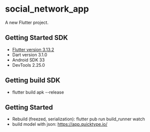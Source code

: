 # social_network_app

A new Flutter project.

## Getting Started SDK

- [Flutter version 3.13.2](https://flutter.dev/docs/development/tools/sdk/releases)
- Dart version 3.1.0
- Android SDK 33
- DevTools 2.25.0

## Getting build SDK

- flutter build apk --release

## Getting Started

- Rebuild (freezed, serialization): flutter pub run build_runner watch
- build model with json: <https://app.quicktype.io/>
